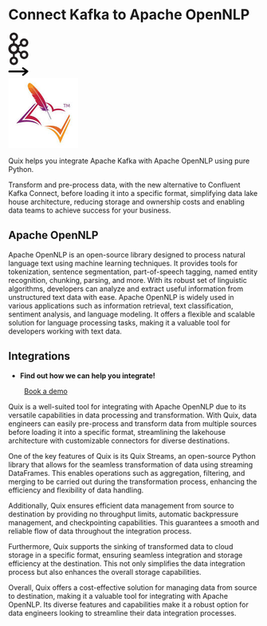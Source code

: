 # Connect Kafka to Apache OpenNLP

<div class="connect-images cards blog-grid-card" markdown>
<div>
<img src="../images/kafka_logo.png" width="40px" />
</div>
<div>
<img src="../images/arrow.svg" width="40px" />
</div>
<div>
<img src="./images/apache-opennlp_1.jpg" />
</div>
</div>

Quix helps you integrate Apache Kafka with Apache OpenNLP using pure Python.

Transform and pre-process data, with the new alternative to Confluent Kafka Connect, before loading it into a specific format, simplifying data lake house architecture, reducing storage and ownership costs and enabling data teams to achieve success for your business.

## Apache OpenNLP

Apache OpenNLP is an open-source library designed to process natural language text using machine learning techniques. It provides tools for tokenization, sentence segmentation, part-of-speech tagging, named entity recognition, chunking, parsing, and more. With its robust set of linguistic algorithms, developers can analyze and extract useful information from unstructured text data with ease. Apache OpenNLP is widely used in various applications such as information retrieval, text classification, sentiment analysis, and language modeling. It offers a flexible and scalable solution for language processing tasks, making it a valuable tool for developers working with text data.

## Integrations

<div class="grid cards" markdown>

- __Find out how we can help you integrate!__

    <a class="md-button md-button--primary" href="https://quix.io/book-a-demo" target="_blank" style="margin:.5rem;">Book a demo</a>

</div>


Quix is a well-suited tool for integrating with Apache OpenNLP due to its versatile capabilities in data processing and transformation. With Quix, data engineers can easily pre-process and transform data from multiple sources before loading it into a specific format, streamlining the lakehouse architecture with customizable connectors for diverse destinations.

One of the key features of Quix is its Quix Streams, an open-source Python library that allows for the seamless transformation of data using streaming DataFrames. This enables operations such as aggregation, filtering, and merging to be carried out during the transformation process, enhancing the efficiency and flexibility of data handling.

Additionally, Quix ensures efficient data management from source to destination by providing no throughput limits, automatic backpressure management, and checkpointing capabilities. This guarantees a smooth and reliable flow of data throughout the integration process.

Furthermore, Quix supports the sinking of transformed data to cloud storage in a specific format, ensuring seamless integration and storage efficiency at the destination. This not only simplifies the data integration process but also enhances the overall storage capabilities.

Overall, Quix offers a cost-effective solution for managing data from source to destination, making it a valuable tool for integrating with Apache OpenNLP. Its diverse features and capabilities make it a robust option for data engineers looking to streamline their data integration processes.

